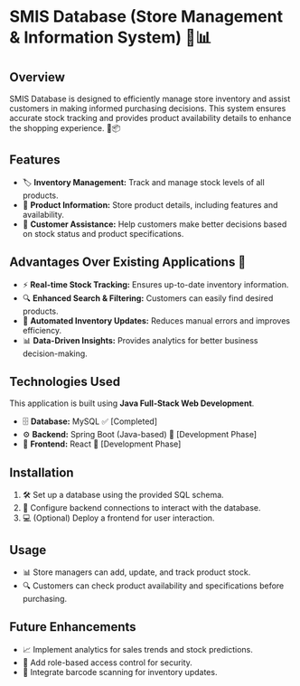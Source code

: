 # SMIS Database (Store Management & Information System) 🏪📊

## Overview  
SMIS Database is designed to efficiently manage store inventory and assist customers in making informed purchasing decisions. This system ensures accurate stock tracking and provides product availability details to enhance the shopping experience. 🛒📦

## Features  
- 🏷 **Inventory Management:** Track and manage stock levels of all products.  
- 📄 **Product Information:** Store product details, including features and availability.  
- 🤝 **Customer Assistance:** Help customers make better decisions based on stock status and product specifications.  

## Advantages Over Existing Applications 🌟
- ⚡ **Real-time Stock Tracking:** Ensures up-to-date inventory information.  
- 🔍 **Enhanced Search & Filtering:** Customers can easily find desired products.  
- 🔄 **Automated Inventory Updates:** Reduces manual errors and improves efficiency.  
- 📊 **Data-Driven Insights:** Provides analytics for better business decision-making.  
 
## Technologies Used  
This application is built using **Java Full-Stack Web Development**.  
- 🗄 **Database:** MySQL ✅ [Completed]  
- ⚙ **Backend:** Spring Boot (Java-based) 🚧 [Development Phase]  
- 🎨 **Frontend:** React 🚧 [Development Phase]  

## Installation  
1. 🛠 Set up a database using the provided SQL schema.  
2. 🔗 Configure backend connections to interact with the database.  
3. 💻 (Optional) Deploy a frontend for user interaction.  

## Usage  
- 📊 Store managers can add, update, and track product stock.  
- 🔍 Customers can check product availability and specifications before purchasing.  

## Future Enhancements  
- 📈 Implement analytics for sales trends and stock predictions.  
- 🔐 Add role-based access control for security.  
- 📲 Integrate barcode scanning for inventory updates.  

 
